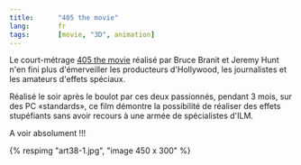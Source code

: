 ```yaml
---
title:      "405 the movie"
lang:       fr
tags:       [movie, "3D", animation]
---
```



Le court-métrage [405 the movie](http://www.405themovie.com/) réalisé par Bruce Branit et Jeremy Hunt n'en fini plus d'émerveiller les producteurs d'Hollywood, les journalistes et les amateurs d'effets spéciaux.

Réalisé le soir après le boulot par ces deux passionnés, pendant 3 mois, sur des PC «standards», ce film démontre la possibilité de réaliser des effets stupéfiants sans avoir recours à une armée de spécialistes d'ILM.

A voir absolument !!!

{% respimg "art38-1.jpg", "image 450 x 300" %}
